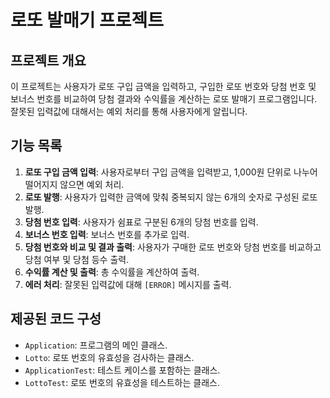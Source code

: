 # 로또 발매기 프로젝트

## 프로젝트 개요
이 프로젝트는 사용자가 로또 구입 금액을 입력하고, 구입한 로또 번호와 당첨 번호 및 보너스 번호를 비교하여 당첨 결과와 수익률을 계산하는 로또 발매기 프로그램입니다. 잘못된 입력값에 대해서는 예외 처리를 통해 사용자에게 알립니다.

## 기능 목록
1. **로또 구입 금액 입력**: 사용자로부터 구입 금액을 입력받고, 1,000원 단위로 나누어떨어지지 않으면 예외 처리.
2. **로또 발행**: 사용자가 입력한 금액에 맞춰 중복되지 않는 6개의 숫자로 구성된 로또 발행.
3. **당첨 번호 입력**: 사용자가 쉼표로 구분된 6개의 당첨 번호를 입력.
4. **보너스 번호 입력**: 보너스 번호를 추가로 입력.
5. **당첨 번호와 비교 및 결과 출력**: 사용자가 구매한 로또 번호와 당첨 번호를 비교하고 당첨 여부 및 당첨 등수 출력.
6. **수익률 계산 및 출력**: 총 수익률을 계산하여 출력.
7. **에러 처리**: 잘못된 입력값에 대해 `[ERROR]` 메시지를 출력.

## 제공된 코드 구성
- `Application`: 프로그램의 메인 클래스.
- `Lotto`: 로또 번호의 유효성을 검사하는 클래스.
- `ApplicationTest`: 테스트 케이스를 포함하는 클래스.
- `LottoTest`: 로또 번호의 유효성을 테스트하는 클래스.

